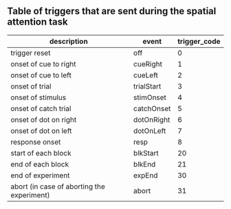 ## Table of triggers that are sent during the spatial attention task


| description                                | event      | trigger_code |
|--------------------------------------------|------------|--------------|
| trigger reset                              | off        | 0            |
| onset of cue to right                      | cueRight   | 1            |
| onset of cue to left                       | cueLeft    | 2            |
| onset of trial                             | trialStart | 3            |
| onset of stimulus                          | stimOnset  | 4            |
| onset of catch trial                       | catchOnset | 5            |
| onset of dot on right                      | dotOnRight | 6            |
| onset of dot on left                       | dotOnLeft  | 7            |
| response onset                             | resp       | 8            |
| start of each block                        | blkStart   | 20           |
| end of each block                          | blkEnd     | 21           |
| end of experiment                          | expEnd     | 30           |
| abort (in case of aborting the experiment) | abort      | 31           |
